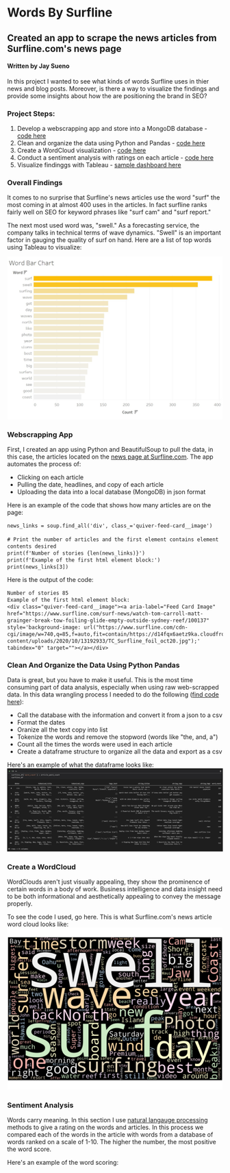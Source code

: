 # Words By Surfline
## Created an app to scrape the news articles from Surfline.com's news page
#### Written by Jay Sueno

In this project I wanted to see what kinds of words Surfline uses in thier news and blog posts. Moreover, is there a way to visualize the findings and provide some insights about how the are positioning the brand in SEO? 

### Project Steps:
1. Develop a webscrapping app and store into a MongoDB database - [code here](https://github.com/jaysueno/webscraping_surfline_blog/blob/main/app.py)
2. Clean and organize the data using Python and Pandas - [code here](https://github.com/jaysueno/webscraping_surfline_blog/blob/main/data_cleanup_notebook.ipynb)
3. Create a WordCloud visualization - [code here](https://github.com/jaysueno/webscraping_surfline_blog/blob/main/sufline_wordcloud_notebook.ipynb)
4. Conduct a sentiment analysis with ratings on each article - [code here](https://github.com/jaysueno/webscraping_surfline_blog/blob/main/sufline_wordcloud_notebook.ipynb)
5. Visualize findinggs with Tableau - [sample dashboard here](https://public.tableau.com/profile/jaysueno#!/vizhome/surflinewords/Dashboard1)

### Overall Findings
It comes to no surprise that Surfline's news articles use the word "surf" the most coming in at almost 400 uses in the articles. In fact surfline ranks fairly well on SEO for keyword phrases like "surf cam" and "surf report." 

The next most used word was, "swell." As a forecasting service, the company talks in technical terms of wave dynamics. "Swell" is an important factor in gauging the quality of surf on hand. Here are a list of top words using Tableau to visualize:

![image](images/words-barchart.jpg)

### Webscrapping App
First, I created an app using Python and BeautifulSoup to pull the data, in this case, the articles located on the [news page at Surfline.com](https://www.surfline.com/surf-news). The app automates the process of:
* Clicking on each article
* Pulling the date, headlines, and copy of each article
* Uploading the data into a local database (MongoDB) in json format

Here is an example of the code that shows how many articles are on the page:
```
news_links = soup.find_all('div', class_='quiver-feed-card__image')

# Print the number of articles and the first element contains element contents desired
print(f'Number of stories {len(news_links)}')
print(f'Example of the first html element block:')
print(news_links[3])
```
Here is the output of the code:
```
Number of stories 85
Example of the first html element block:
<div class="quiver-feed-card__image"><a aria-label="Feed Card Image" href="https://www.surfline.com/surf-news/watch-tom-carroll-matt-grainger-break-tow-foiling-glide-empty-outside-sydney-reef/100137" style='background-image: url("https://www.surfline.com/cdn-cgi/image/w=740,q=85,f=auto,fit=contain/https://d14fqx6aetz9ka.cloudfront.net/wp-content/uploads/2020/10/13192933/TC_Surfline_foil_oct20.jpg");' tabindex="0" target=""></a></div>
```

### Clean And Organize the Data Using Python Pandas 
Data is great, but you have to make it useful. This is the most time consuming part of data analysis, especially when using raw web-scrapped data. In this data wrangling process I needed to do the following ([find code here](data_cleanup_notebook.ipynb)):
* Call the database with the information and convert it from a json to a csv
* Format the dates
* Oranize all the text copy into list
* Tokenize the words and remove the stopword (words like "the, and, a")
* Count all the times the words were used in each article
* Create a dataframe structure to organize all the data and export as a csv

Here's an example of what the dataframe looks like:
![image](images/dataframe.jpg)

### Create a WordCloud
WordClouds aren't just visually appealing, they show the prominence of certain words in a body of work. Business intelligence and data insight need to be both informational and aesthetically appealing to convey the message properly. 

To see the code I used, go here. This is what Surfline.com's news article word cloud looks like:
![image](images/copy_wordcloud.png)

### Sentiment Analysis
Words carry meaning. In this section I use [natural langauge processing](https://towardsdatascience.com/real-time-sentiment-analysis-on-social-media-with-open-source-tools-f864ca239afe) methods to give a rating on the words and articles. In this process we compared each of the words in the article with words from a database of words ranked on a scale of 1-10. The higher the number, the most positive the word score. 

Here's an example of the word scoring:
